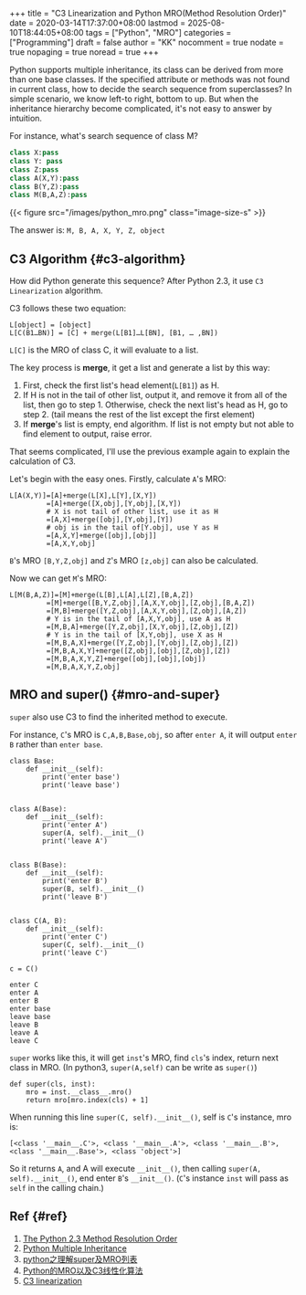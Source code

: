 +++
title = "C3 Linearization and Python MRO(Method Resolution Order)"
date = 2020-03-14T17:37:00+08:00
lastmod = 2025-08-10T18:44:05+08:00
tags = ["Python", "MRO"]
categories = ["Programming"]
draft = false
author = "KK"
nocomment = true
nodate = true
nopaging = true
noread = true
+++

Python supports multiple inheritance, its class can be derived from more than one base classes. If the specified attribute or methods was not found in current class, how to decide the search sequence from superclasses? In simple scenario, we know left-to right, bottom to up. But when the inheritance hierarchy become complicated, it's not easy to answer by intuition.

For instance, what's search sequence of class M?

```python
class X:pass
class Y: pass
class Z:pass
class A(X,Y):pass
class B(Y,Z):pass
class M(B,A,Z):pass
```

{{< figure src="/images/python_mro.png" class="image-size-s" >}}

The answer is: `M, B, A, X, Y, Z, object`


## C3 Algorithm {#c3-algorithm}

How did Python generate this sequence? After Python 2.3, it use `C3 Linearization` algorithm.

C3 follows these two equation:

```nil
L[object] = [object]
L[C(B1…BN)] = [C] + merge(L[B1]…L[BN], [B1, … ,BN])
```

`L[C]` is the MRO of class C, it will evaluate to a list.

The key process is **merge**, it get a list and generate a list by this way:

1.  First, check the first list's head element(`L[B1]`) as H.
2.  If H is not in the tail of other list, output it, and remove it from all of the list, then go to step 1. Otherwise, check the next list's head as H, go to step 2. (tail means the rest of the list except the first element)
3.  If **merge**'s list is empty, end algorithm. If list is not empty but not able to find element to output, raise error.

That seems complicated, I'll use the previous example again to explain the calculation of C3.

Let's begin with the easy ones. Firstly, calculate `A`'s MRO:

```nil
L[A(X,Y)]=[A]+merge(L[X],L[Y],[X,Y])
         =[A]+merge([X,obj],[Y,obj],[X,Y])
         # X is not tail of other list, use it as H
         =[A,X]+merge([obj],[Y,obj],[Y])
         # obj is in the tail of[Y.obj], use Y as H
         =[A,X,Y]+merge([obj],[obj]]
         =[A,X,Y,obj]
```

`B`'s MRO `[B,Y,Z,obj]` and `Z`'s MRO `[z,obj]` can also be calculated.

Now we can get `M`'s MRO:

```nil
L[M(B,A,Z)]=[M]+merge(L[B],L[A],L[Z],[B,A,Z])
         =[M]+merge([B,Y,Z,obj],[A,X,Y,obj],[Z,obj],[B,A,Z])
         =[M,B]+merge([Y,Z,obj],[A,X,Y,obj],[Z,obj],[A,Z])
         # Y is in the tail of [A,X,Y,obj], use A as H
         =[M,B,A]+merge([Y,Z,obj],[X,Y,obj],[Z,obj],[Z])
         # Y is in the tail of [X,Y,obj], use X as H
         =[M,B,A,X]+merge([Y,Z,obj],[Y,obj],[Z,obj],[Z])
         =[M,B,A,X,Y]+merge([Z,obj],[obj],[Z,obj],[Z])
         =[M,B,A,X,Y,Z]+merge([obj],[obj],[obj])
         =[M,B,A,X,Y,Z,obj]
```


## MRO and super() {#mro-and-super}

`super` also use C3 to find the inherited method to execute.

For instance, `C`'s MRO is `C,A,B,Base,obj`, so after `enter A`, it will output `enter B` rather than `enter base`.

```python3
class Base:
    def __init__(self):
        print('enter base')
        print('leave base')


class A(Base):
    def __init__(self):
        print('enter A')
        super(A, self).__init__()
        print('leave A')


class B(Base):
    def __init__(self):
        print('enter B')
        super(B, self).__init__()
        print('leave B')


class C(A, B):
    def __init__(self):
        print('enter C')
        super(C, self).__init__()
        print('leave C')

c = C()
```

```nil
enter C
enter A
enter B
enter base
leave base
leave B
leave A
leave C
```

`super` works like this, it will get `inst`'s MRO, find `cls`'s index, return next class in MRO. (In python3, `super(A,self)` can be write as `super()`)

```python3
def super(cls, inst):
    mro = inst.__class__.mro()
    return mro[mro.index(cls) + 1]
```

When running this line `super(C, self).__init__()`, self is `C`'s instance, mro is:

```nil
[<class '__main__.C'>, <class '__main__.A'>, <class '__main__.B'>, <class '__main__.Base'>, <class 'object'>]
```

So it returns `A`, and A will execute `__init__()`, then calling `super(A, self).__init__()`, end enter `B`'s `__init__()`. (`C`'s instance `inst` will pass as `self` in the calling chain.)


## Ref {#ref}

1.  [The Python 2.3 Method Resolution Order](https://www.python.org/download/releases/2.3/mro/)
2.  [Python Multiple Inheritance](https://www.programiz.com/python-programming/multiple-inheritance)
3.  [python之理解super及MRO列表](https://www.jianshu.com/p/de7d38c84443)
4.  [Python的MRO以及C3线性化算法](https://www.cnblogs.com/miyauchi-renge/p/10922092.html)
5.  [C3 linearization](https://en.wikipedia.org/wiki/C3_linearization)
